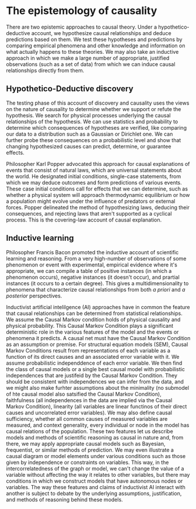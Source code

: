 # The epistemology of causality

There are two epistemic approaches to causal theory. Under a hypothetico-deductive account, we hypothesize
causal relationships and deduce predictions based on them. We test these hypotheses and predictions by comparing
empirical phenomena and other knowledge and information on what actually happens to these theories. We may also
take an inductive approach in which we make a large number of appropriate, justified observations (such as a set of data) 
from which we can induce causal relationships directly from them.  

## Hypothetico-Deductive discovery

The testing phase of this account of discovery and causality uses the views on the nature of causality to determine
whether we support or refute the hypothesis. We search for physical processes underlying the causal relationships
of the hypothesis. We can use statistics and probability to determine which consequences of hypotheses are verified, 
like comparing our data to a distribution such as a Gaussian or Dirichlet one. We can further probe these consequences
on a probabilistic level and show that changing hypothesized causes can predict, determine, or guarantee effects.  

Philosopher Karl Popper advocated this approach for causal explanations of events that consist of natural laws, which
are universal statements about the world. He designated initial conditions, single-case statements, from which we may
deduce outcomes and form predictions of various events. These case initial conditions call for effects that we can 
determine, such as whether a physical system will approach thermodynamic equilibrium or how a population might
evolve under the influence of predators or external forces. Popper delineated the method of hypothesizing laws,
deducing their consequences, and rejecting laws that aren't supported as a cyclical process. This is the covering-law
account of causal explanation.  

## Inductive learning

Philosopher Francis Bacon promoted the inductive account of scientific learning and reasoning. From a very high-number of 
observations of some phenomenon or event with experimental, empirical evidence where it's appropriate, we can compile
a table of positive instances (in which a phenomenon occurs), negative instances (it doesn't occur), and prartial instances 
(it occurs to a certain degree). This gives a multidimensionality to phenomena that characterize causal relationships from
both *a priori* and *a posterior* perspectives.

Inductivist artificial intelilgence (AI) approaches have in common the feature that causal relationships can be determined
from statistical relationships. We assume the Causal Markov condition holds of physical causality and physical probability.
This Causal Markov Condition plays a significant deterministic role in the various features of the model and the events or phenomena
it predicts. A causal net must have the Causal Markov Condition as an assumption or premise. For structural equation models (SEM), Causal
Markov Conditions result from representations of each variable as a function of its direct causes and an associated error 
variable with it. We assume probabilistic independdence of each error variable. We then find the class of causal models or
a single best causal model with probabilistic independences that are justifeid by the Causal Markov Condition. They should be
consistent with independences we can infer from the data, and we might also make furhter assumptions about the minimality 
(no submodel of hte causal model also satsified the Causal Markov Condition), faithfulness (all independences in the data
are implied via the Causal Markov Condition), linearity (all variables are linear functinos of their direct causes and
uncorrelated error variables). We may also define causal sufficiency, whether all common causes of measured variables
are measured, and context generality, every individual or node in the model has causal relations of the population. These
two features let us describe models and methods of scientific reasoning as causal in nature and, from there, we may apply
appropriate causal models such as Bayesian, frequentist, or similar methods of prediction. We may even illustrate a causal
diagram or model elements under various conditions such as those given by independence or constraints on variables. 
This way, in the intercorrelatedness of the graph or model, we can't change the value of a variable without affecting
the way it relates to other variables, but there may conditions in which we construct models that have autonomous 
nodes or variables. The way these features and claims of inductivist AI interact with another is subject to debate by
the underlying assumptions, justification, and methods of reasoning behind these models.   

